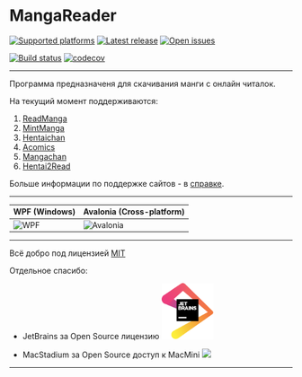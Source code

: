 # MangaReader

[![Supported platforms][badge-platforms]][Releases] [![Latest release][badge-release]][Releases] [![Open issues][badge-issues]][Issues] 

[![Build status](https://ci.appveyor.com/api/projects/status/p6ge2s4cahiryuxn/branch/master?svg=true)](https://ci.appveyor.com/project/MonkAlex/mangareader/branch/master) [![codecov](https://codecov.io/gh/MonkAlex/MangaReader/branch/master/graph/badge.svg)](https://codecov.io/gh/MonkAlex/MangaReader)
***

Программа предназначеня для скачивания манги с онлайн читалок.

На текущий момент поддерживаются:
 1. [ReadManga](https://readmanga.live/)
 2. [MintManga](https://mintmanga.live)
 3. [Hentaichan](https://henchan.pro/)
 4. [Acomics](https://acomics.ru)
 5. [Mangachan](https://manga-chan.me/)
 6. [Hentai2Read](https://hentai2read.com//)

Больше информации по поддержке сайтов - в [справке][Wiki].

***

| WPF (Windows) | Avalonia (Cross-platform) |
|---|---|
|![WPF](../../raw/master/Docs/WPF.png)|![Avalonia](../../raw/master/Docs/Avalonia.png)|

***

Всё добро под лицензией [MIT][License]

Отдельное спасибо:

 - JetBrains за Open Source лицензию <a href="https://www.jetbrains.com/?from=MangaReader" target="_blank"><img src="https://raw.githubusercontent.com/JetBrains/logos/master/web/jetbrains/jetbrains.svg?sanitize=true" height="100"/></a>

 - MacStadium за Open Source доступ к MacMini <a href="https://www.macstadium.com/opensource" target="_blank"><img src="https://uploads-ssl.webflow.com/5ac3c046c82724970fc60918/5c019d917bba312af7553b49_MacStadium-developerlogo.png" height="100"/></a>

***

  [Releases]: ../../releases "Releases"
  [Issues]: ../../issues "Issues"
  [Wiki]: ../../wiki "Wiki"
  [License]: /LICENSE "License"
  [badge-platforms]: https://img.shields.io/badge/platform-Windows%20|%20Linux%20|%20OSX-green.svg "Supported platforms"
  [badge-release]: https://img.shields.io/github/release/MonkAlex/MangaReader.svg "Latest release"
  [badge-issues]: https://img.shields.io/github/issues/MonkAlex/MangaReader.svg "Open issues"


